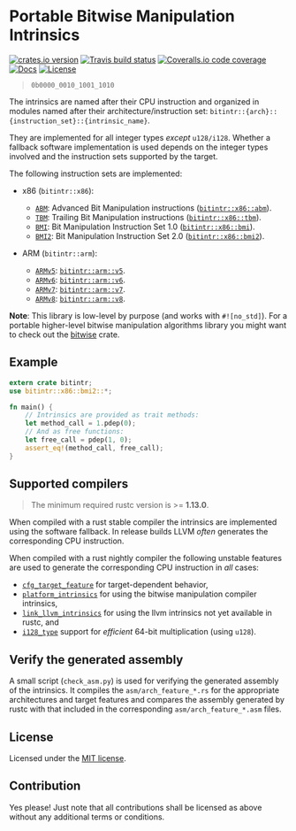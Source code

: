 # Portable Bitwise Manipulation Intrinsics

[![crates.io version][crate-shield]][crate] [![Travis build status][travis-shield]][travis] [![Coveralls.io code coverage][coveralls-shield]][coveralls] [![Docs][docs-shield]][docs] [![License][license-shield]][license]

> `0b0000_0010_1001_1010`

The intrinsics are named after their CPU instruction and organized in modules
named after their architecture/instruction set:
`bitintr::{arch}::{instruction_set}::{intrinsic_name}`.

They are implemented for all integer types _except_ `u128/i128`. Whether a
fallback software implementation is used depends on the integer types involved
and the instruction sets supported by the target.

The following instruction sets are implemented:

- x86 (`bitintr::x86`):
  - [`ABM`][abm_link]: Advanced Bit Manipulation instructions ([`bitintr::x86::abm`](https://gnzlbg.github.io/bitintr/bitintr/x86/abm/index.html)).
  - [`TBM`][tbm_link]: Trailing Bit Manipulation instructions ([`bitintr::x86::tbm`](https://gnzlbg.github.io/bitintr/bitintr/x86/tbm/index.html)).
  - [`BMI`][bmi1_link]: Bit Manipulation Instruction Set 1.0 ([`bitintr::x86::bmi`](https://gnzlbg.github.io/bitintr/bitintr/x86/bmi/index.html)).
  - [`BMI2`][bmi2_link]: Bit Manipulation Instruction Set 2.0 ([`bitintr::x86::bmi2`](https://gnzlbg.github.io/bitintr/bitintr/x86/bmi2/index.html)).

- ARM (`bitintr::arm`):
  - [`ARMv5`][armv5_link]: [`bitintr::arm::v5`](https://gnzlbg.github.io/bitintr/bitintr/arm/v5/index.html).
  - [`ARMv6`][armv6_link]: [`bitintr::arm::v6`](https://gnzlbg.github.io/bitintr/bitintr/arm/v6/index.html).
  - [`ARMv7`][armv7_link]: [`bitintr::arm::v7`](https://gnzlbg.github.io/bitintr/bitintr/arm/v7/index.html).
  - [`ARMv8`][armv8_link]: [`bitintr::arm::v8`](https://gnzlbg.github.io/bitintr/bitintr/arm/v8/index.html).

**Note**: This library is low-level by purpose (and works with `#![no_std]`).
For a portable higher-level bitwise manipulation algorithms library you might
want to check out the [bitwise][bitwise_link] crate.

## Example

```rust
extern crate bitintr;
use bitintr::x86::bmi2::*;

fn main() {
    // Intrinsics are provided as trait methods:
    let method_call = 1.pdep(0);
    // And as free functions:
    let free_call = pdep(1, 0);
    assert_eq!(method_call, free_call);
}
```

## Supported compilers

> The minimum required rustc version is >= **1.13.0**.

When compiled with a rust stable compiler the intrinsics are implemented using
the software fallback. In release builds LLVM _often_ generates the corresponding
CPU instruction.

When compiled with a rust nightly compiler the following unstable features are
used to generate the corresponding CPU instruction in _all_ cases:

- [`cfg_target_feature`][cfg_target_feature] for target-dependent behavior,
- [`platform_intrinsics`][platform_intrinsics_feature] for using the bitwise manipulation compiler intrinsics,
- [`link_llvm_intrinsics`][link_llvm_intrinsics_feature] for using the llvm intrinsics not yet available in rustc, and
- [`i128_type`][i128_type_feature] support for _efficient_ 64-bit multiplication (using `u128`).

## Verify the generated assembly

A small script (`check_asm.py`) is used for verifying the generated assembly of the
intrinsics. It compiles the `asm/arch_feature_*.rs` for the appropriate
architectures and target features and compares the assembly generated by rustc
with that included in the corresponding `asm/arch_feature_*.asm` files.

## License

Licensed under the [MIT license][license].

## Contribution

Yes please! Just note that all contributions shall be licensed as above without
any additional terms or conditions.

<!-- Links -->
[travis-shield]: https://img.shields.io/travis/gnzlbg/bitintr.svg?style=flat-square
[travis]: https://travis-ci.org/gnzlbg/bitintr
[coveralls-shield]: https://img.shields.io/coveralls/gnzlbg/bitintr.svg?style=flat-square
[coveralls]: https://coveralls.io/github/gnzlbg/bitintr
[docs-shield]: https://img.shields.io/badge/docs-online-blue.svg?style=flat-square
[docs]: https://gnzlbg.github.io/bitintr
[license-shield]: https://img.shields.io/github/license/mashape/apistatus.svg?style=flat-square
[license]: https://github.com/gnzlbg/bitintr/blob/master/license.md
[crate-shield]: https://img.shields.io/crates/v/bitintr.svg?style=flat-square
[crate]: https://crates.io/crates/bitintr
[abm_link]: https://en.wikipedia.org/wiki/Bit_Manipulation_Instruction_Sets#ABM_.28Advanced_Bit_Manipulation.29
[tbm_link]: https://en.wikipedia.org/wiki/Bit_Manipulation_Instruction_Sets#TBM_.28Trailing_Bit_Manipulation.29
[bmi1_link]: https://en.wikipedia.org/wiki/Bit_Manipulation_Instruction_Sets#BMI1_.28Bit_Manipulation_Instruction_Set_1.29
[bmi2_link]: https://en.wikipedia.org/wiki/Bit_Manipulation_Instruction_Sets#BMI2_.28Bit_Manipulation_Instruction_Set_2.29
[armv5_link]: http://infocenter.arm.com/help/index.jsp?topic=/com.arm.doc.ddi0100i/index.html
[armv6_link]: http://infocenter.arm.com/help/index.jsp?topic=/com.arm.doc.ddi0419c/index.html
[armv7_link]: http://infocenter.arm.com/help/index.jsp?topic=/com.arm.doc.ddi0403e.b/index.html
[armv8_link]: http://infocenter.arm.com/help/index.jsp?topic=/com.arm.doc.ddi0487a.k_10775/index.html
[cfg_target_feature]: https://github.com/rust-lang/rust/issues/29717
[platform_intrinsics_feature]: https://doc.rust-lang.org/book/intrinsics.html
[i128_type_feature]: https://github.com/rust-lang/rust/issues/35118
[link_llvm_intrinsics_feature]: https://github.com/rust-lang/rust/issues/29602
[bitwise_link]: https://github.com/gnzlbg/bitwise
